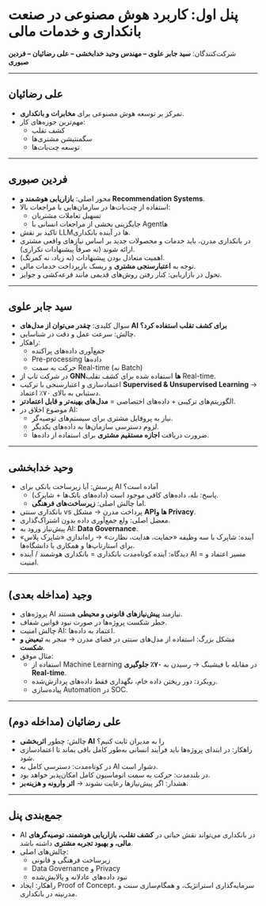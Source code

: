 # پنل اول: کاربرد هوش مصنوعی در صنعت بانکداری و خدمات مالی

شرکت‌کنندگان: **سید جابر علوی – مهندس وحید خدابخشی – علی رضائیان – فردین صبوری**

---

## علی رضائیان

- تمرکز بر توسعه هوش مصنوعی برای **مخابرات و بانکداری**.
- مهم‌ترین حوزه‌های کار:
  - کشف تقلب
  - سگمنتیشن مشتری‌ها
  - توسعه چت‌بات‌ها

---

## فردین صبوری

- محور اصلی: **بازاریابی هوشمند و Recommendation Systems**.
- استفاده از چت‌بات‌ها در سازمان‌هایی با مراجعات بالا:
  - تسهیل تعاملات مشتریان
  - جایگزینی بخشی از مراجعات انسانی با Agentها
- تاکید بر نقش LLMها در آینده بانکداری.
- در بانکداری مدرن، باید خدمات و محصولات جدید بر اساس نیازهای واقعی مشتری ارائه شوند (نه صرفاً پیشنهادات تکراری).
- اهمیت متعادل بودن پیشنهادات (نه زیاد، نه کمرنگ).
- توجه به **اعتبارسنجی مشتری** و ریسک بازپرداخت خدمات مالی.
- تحول در بازاریابی: کنار رفتن روش‌های قدیمی مانند قرعه‌کشی و جوایز.

---

## سید جابر علوی

- سوال کلیدی: **چقدر می‌توان از مدل‌های AI برای کشف تقلب استفاده کرد؟**
- چالش: سرعت عمل و دقت در شناسایی.
- راهکار:
  - جمع‌آوری داده‌های پراکنده
  - Pre-processing داده‌ها
  - حرکت به سمت Real-time (نه Batch)
- در شرکت تاپ از **GNNها** استفاده شده برای کشف تقلب Real-time.
- اعتمادسازی و اعتبارسنجی با ترکیب **Supervised & Unsupervised Learning** → دستیابی به بالای ۷۰٪ اعتماد.
- الگوریتم‌های ترکیبی + داده‌های اختصاصی = **مدل‌های بهینه‌تر و قابل اعتمادتر**.
- موضوع اخلاق در AI:
  - نیاز به پروفایل مشتری برای سیستم‌های توصیه‌گر.
  - لزوم دسترسی سازمان‌ها به داده‌های یکدیگر.
  - ضرورت دریافت **اجازه مستقیم مشتری** برای استفاده از داده‌ها.

---

## وحید خدابخشی

- پرسش: آیا زیرساخت بانکی برای AI آماده است؟
  - پاسخ: بله، داده‌های کافی موجود است (داده‌های بانک‌ها + شاپرک).
  - اما چالش اصلی: **زیرساخت‌های فرهنگی**.
- بانکداری سنتی vs پرداخت مدرن → مشکل **APIها و Privacy**.
- معضل اصلی: ولع جمع‌آوری داده بدون اشتراک‌گذاری.
- پیش‌نیاز ورود به AI: **Data Governance**.
- آینده: شاپرک با سه وظیفه «حمایت، هدایت، نظارت» → راه‌اندازی «شاپرک پلاس» برای استارتاپ‌ها و همکاری با دانشگاه‌ها.
- دیدگاه: آینده کوتاه‌مدت بانکداری = بانکداری هوشمند / آینده AI = مسیر اعتماد و امنیت.

---

## وجید (مداخله بعدی)

- پروژه‌های AI نیازمند **پیش‌نیازهای قانونی و محیطی** هستند.
- خطر شکست پروژه‌ها در صورت نبود قوانین شفاف.
- چالش امنیت AI: اعتماد به داده‌ها.
- مشکل بزرگ: استفاده از مدل‌های سنتی در فضای مدرن → منجر به **تبعیض و شکست**.
- مثال موفق:
  - استفاده از Machine Learning در مقابله با فیشینگ → رسیدن به **۷۰٪ جلوگیری Real-time**.
  - رویکرد: دور ریختن داده خام، نگهداری فقط داده‌های پردازش‌شده.
  - پیاده‌سازی Automation در SOC.

---

## علی رضائیان (مداخله دوم)

- چالش: چطور **اثربخشی AI** را به مدیران ثابت کنیم؟
- راهکار: در ابتدای پروژه‌ها باید فرآیند انسانی به‌طور کامل باقی بماند تا اعتمادسازی شود.
- در کوتاه‌مدت: دسترسی کامل به AI دشوار است.
- در بلندمدت: حرکت به سمت اتوماسیون کامل امکان‌پذیر خواهد بود.
- هشدار: اگر پیش‌نیازها رعایت نشوند → **اثر وارونه و هزینه‌بر**.

---

## جمع‌بندی پنل

- AI در بانکداری می‌تواند نقش حیاتی در **کشف تقلب، بازاریابی هوشمند، توصیه‌گرهای مالی، و بهبود تجربه مشتری** داشته باشد.
- چالش‌های اصلی:
  - زیرساخت فرهنگی و قانونی
  - Data Governance و Privacy
  - نبود داده‌های عادلانه و پالایش‌شده
- راهکار: ایجاد Proof of Concept، سرمایه‌گذاری استراتژیک، و همگام‌سازی سنت و مدرنیته در بانکداری.
